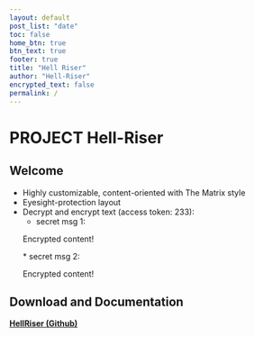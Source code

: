 ```yaml
---
layout: default
post_list: "date"
toc: false
home_btn: true
btn_text: true
footer: true
title: "Hell Riser"
author: "Hell-Riser"
encrypted_text: false
permalink: /
---
```


# PROJECT Hell-Riser

##  Welcome
* Highly customizable, content-oriented with The Matrix style
* Eyesight-protection layout
* Decrypt and encrypt text (access token: 233): 
  * secret msg 1: 
  <p class="encrypted" id="/MZAf/PKx9jpw8/Jnp7XQQFki2ibGnArZP46W+keVThXquhWwFROEFnbY8eC57Tw==">Encrypted content!</p>
  * secret msg 2: 
  <p class="encrypted" id="G7D+0370pNmixIP1j7teCg1jtm9XCdOWYFH61lcM0LYWlT0hB3rS9raIs=">Encrypted content!</p>


## Download and Documentation

[**HellRiser (Github)**](https://github.com/Hell-Riser/hellriser)


